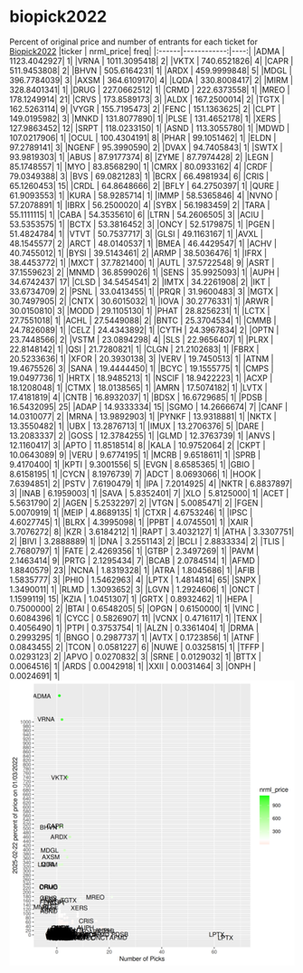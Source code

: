 # biopick2022
Percent of original price and number of entrants for each ticket for [Biopick2022](https://twitter.com/hashtag/Biopick2022)
|ticker |   nrml_price| freq|
|:------|------------:|----:|
|ADMA   | 1123.4042927|    1|
|VRNA   | 1011.3095418|    2|
|VKTX   |  740.6521826|    4|
|CAPR   |  511.9453808|    2|
|BHVN   |  505.6164231|    1|
|ARDX   |  459.9999848|    5|
|MDGL   |  396.7784039|    3|
|AXSM   |  364.6109170|    4|
|LQDA   |  330.8008417|    2|
|MIRM   |  328.8401341|    1|
|DRUG   |  227.0662512|    1|
|CRMD   |  222.6373558|    1|
|MREO   |  178.1249914|   21|
|CRVS   |  173.8589173|    3|
|ALDX   |  167.2500014|    2|
|TGTX   |  162.5263114|    9|
|VYGR   |  155.7195473|    2|
|FENC   |  151.1363625|    2|
|CLPT   |  149.0195982|    3|
|MNKD   |  131.8077890|    1|
|PLSE   |  131.4652178|    1|
|XERS   |  127.9863452|   12|
|SRPT   |  118.0233150|    1|
|ASND   |  113.3055780|    1|
|MDWD   |  107.0217906|    1|
|OCUL   |  100.4304191|    8|
|PHAR   |   99.1051462|    1|
|ELDN   |   97.2789141|    3|
|NGENF  |   95.3990590|    2|
|DVAX   |   94.7405843|    1|
|SWTX   |   93.9819303|    1|
|ABUS   |   87.9177374|    8|
|ZYME   |   87.7974428|    2|
|LEGN   |   85.1748557|    1|
|MYO    |   83.8568290|    1|
|CMRX   |   80.0933162|    4|
|CRDF   |   79.0349388|    3|
|BVS    |   69.0821283|    1|
|BCRX   |   66.4981934|    6|
|CRIS   |   65.1260453|   15|
|CRDL   |   64.8648666|    2|
|BFLY   |   64.2750397|    1|
|QURE   |   61.9093553|    1|
|KURA   |   58.9285714|    1|
|IMMP   |   58.5365846|    4|
|NVNO   |   57.2078891|    1|
|IBRX   |   56.2500020|    4|
|SYBX   |   56.1983459|    2|
|TARA   |   55.1111115|    1|
|CABA   |   54.3535610|    6|
|LTRN   |   54.2606505|    3|
|ACIU   |   53.5353575|    1|
|BCTX   |   53.3816452|    3|
|ONCY   |   52.5179875|    1|
|PGEN   |   51.4824784|    1|
|VTVT   |   50.7537717|    3|
|GLSI   |   49.1163167|    1|
|AVXL   |   48.1545577|    2|
|ARCT   |   48.0140537|    1|
|BMEA   |   46.4429547|    1|
|ACHV   |   40.7455012|    1|
|BYSI   |   39.5143461|    2|
|ARMP   |   38.5036476|    1|
|IFRX   |   38.4453772|    1|
|MXCT   |   37.7821400|    1|
|AUTL   |   37.5722548|    9|
|ASRT   |   37.1559623|    2|
|MNMD   |   36.8599026|    1|
|SENS   |   35.9925093|    1|
|AUPH   |   34.6742437|   17|
|CLSD   |   34.5454541|    2|
|IMTX   |   34.2261908|    2|
|IKT    |   33.6734709|    2|
|PSNL   |   33.0413455|    1|
|PRQR   |   31.9600483|    3|
|MGTX   |   30.7497905|    2|
|CNTX   |   30.6015032|    1|
|IOVA   |   30.2776331|    1|
|ARWR   |   30.0150810|    3|
|MODD   |   29.1105130|    1|
|PHAT   |   28.8256231|    1|
|LCTX   |   27.7551018|    1|
|ACHL   |   27.5449088|    2|
|BNTC   |   25.3704534|    1|
|CMMB   |   24.7826089|    1|
|CELZ   |   24.4343892|    1|
|CYTH   |   24.3967834|    2|
|OPTN   |   23.7448566|    2|
|VSTM   |   23.0894298|    4|
|SLS    |   22.9656407|    1|
|PLRX   |   22.8148142|    1|
|QSI    |   21.7280821|    1|
|CLGN   |   21.2102683|    1|
|FBRX   |   20.5233636|    1|
|XFOR   |   20.3930138|    3|
|VERV   |   19.7450513|    1|
|ATNM   |   19.4675526|    3|
|SANA   |   19.4444450|    1|
|BCYC   |   19.1555775|    1|
|CMPS   |   19.0497736|    1|
|HRTX   |   18.9485213|    1|
|NSCIF  |   18.9422223|    1|
|ACXP   |   18.1208048|    1|
|CTMX   |   18.0138565|    1|
|AMRN   |   17.5074182|    1|
|LVTX   |   17.4181819|    4|
|CNTB   |   16.8932037|    1|
|BDSX   |   16.6729685|    1|
|PDSB   |   16.5432095|   25|
|ADAP   |   14.9333334|   15|
|SGMO   |   14.2666674|    7|
|CANF   |   14.0310077|    2|
|MRNA   |   13.9892903|    1|
|PYNKF  |   13.9318881|    1|
|NKTX   |   13.3550482|    1|
|UBX    |   13.2876713|    1|
|IMUX   |   13.2706376|    5|
|DARE   |   13.2083337|    2|
|GOSS   |   12.3784255|    1|
|GLMD   |   12.3763739|    1|
|ANVS   |   12.1160417|    3|
|APTO   |   11.8518514|    8|
|KALA   |   10.9752064|    2|
|CKPT   |   10.0643089|    9|
|VERU   |    9.6774195|    1|
|MCRB   |    9.6518611|    1|
|SPRB   |    9.4170400|    1|
|KPTI   |    9.3001556|    5|
|EVGN   |    8.6585365|    1|
|GBIO   |    8.6158195|    1|
|CYCN   |    8.1976739|    7|
|ADCT   |    8.0693066|    1|
|HOOK   |    7.6394851|    2|
|PSTV   |    7.6190479|    1|
|IPA    |    7.2014925|    4|
|NKTR   |    6.8837897|    3|
|INAB   |    6.1959003|    1|
|SAVA   |    5.8352401|    7|
|XLO    |    5.8125000|    1|
|ACET   |    5.5631790|    2|
|AGEN   |    5.2532297|    2|
|VTGN   |    5.0085471|    2|
|FGEN   |    5.0070919|    1|
|MEIP   |    4.8689135|    1|
|CTXR   |    4.6753246|    1|
|IPSC   |    4.6027745|    1|
|BLRX   |    4.3995098|    1|
|PPBT   |    4.0745501|    1|
|XAIR   |    3.7076272|    8|
|KZR    |    3.6184212|    1|
|RAPT   |    3.4032127|    1|
|ATHA   |    3.3307751|    2|
|BIVI   |    3.2888889|    1|
|DNA    |    3.2551143|    2|
|BCLI   |    2.8833334|    2|
|TLIS   |    2.7680797|    1|
|FATE   |    2.4269356|    1|
|GTBP   |    2.3497269|    1|
|PAVM   |    2.1463414|    9|
|PRTG   |    2.1295434|    7|
|BCAB   |    2.0784514|    1|
|AFMD   |    1.8840579|   23|
|NCNA   |    1.8319328|    1|
|ATRA   |    1.8045686|    1|
|AFIB   |    1.5835777|    3|
|PHIO   |    1.5462963|    4|
|LPTX   |    1.4814814|   65|
|SNPX   |    1.3490011|    1|
|RLMD   |    1.3093652|    3|
|LGVN   |    1.2924606|    1|
|ONCT   |    1.1599119|   15|
|KZIA   |    1.0451307|    1|
|GRTX   |    0.8932462|    1|
|HEPA   |    0.7500000|    2|
|BTAI   |    0.6548205|    5|
|OPGN   |    0.6150000|    1|
|VINC   |    0.6084396|    1|
|CYCC   |    0.5826907|   11|
|VCNX   |    0.4716117|    1|
|TENX   |    0.4056490|    1|
|PTPI   |    0.3753754|    1|
|ALZN   |    0.3361404|    1|
|DRMA   |    0.2993295|    1|
|BNGO   |    0.2987737|    1|
|AVTX   |    0.1723856|    1|
|ATNF   |    0.0843455|    2|
|TCON   |    0.0581227|    6|
|NUWE   |    0.0325815|    1|
|TFFP   |    0.0293123|    2|
|APVO   |    0.0270832|    3|
|SRNE   |    0.0129032|    1|
|BTTX   |    0.0064516|    1|
|ARDS   |    0.0042918|    1|
|XXII   |    0.0031464|    3|
|ONPH   |    0.0024691|    1|
![retvspicks](biopicks.png?raw=true)
